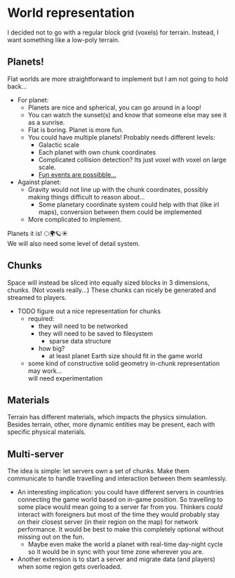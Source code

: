 # World representation

I decided not to go with a regular block grid (voxels) for terrain. Instead, I want something like a low-poly terrain.

## Planets!

Flat worlds are more straightforward to implement but I am not going to hold back...

- For planet:
  - Planets are nice and spherical, you can go around in a loop!
  - You can watch the sunset(s) and know that someone else may see it as a sunrise.
  - Flat is boring. Planet is more fun.
  - You could have multiple planets! Probably needs different levels:
    - Galactic scale
    - Each planet with own chunk coordinates
    - Complicated collision detection? Its just voxel with voxel on large scale.
    - [Fun events are possibble...](../world_events/planetary_collision.md)
- Against planet:
  - Gravity would not line up with the chunk coordinates, possibly making things difficult to reason about...
    - Some planetary coordinate system could help with that (like irl maps), conversion between them could be implemented
  - More complicated to implement.

Planets it is! 🌕🌍🪐☀️  
We will also need some level of detail system.

## Chunks

Space will instead be sliced into equally sized blocks in 3 dimensions, chunks. (Not voxels really...) These chunks can nicely be generated and streamed to players.

- TODO figure out a nice representation for chunks
  - required:
    - they will need to be networked
    - they will need to be saved to filesystem
      - sparse data structure
    - how big?
      - at least planet Earth size should fit in the game world
  - some kind of constructive solid geometry in-chunk representation may work...  
    will need experimentation

## Materials

Terrain has different materials, which impacts the physics simulation. Besides terrain, other, more dynamic entities may be present, each with specific physical materials.

## Multi-server

The idea is simple: let servers own a set of chunks. Make them communicate to handle travelling and interaction between them seamlessly.

- An interesting implication: you could have different servers in countries connecting the game world based on in-game position. So travelling to some place would mean going to a server far from you. Thinkers _could_ interact with foreigners but most of the time they would probably stay on their closest server (in their region on the map) for network performance. It would be best to make this completely optional without missing out on the fun.
  - Maybe even make the world a planet with real-time day-night cycle so it would be in sync with your time zone wherever you are.
- Another extension is to start a server and migrate data (and players) when some region gets overloaded.

